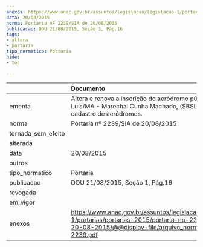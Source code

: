 ```yaml
---
anexos: https://www.anac.gov.br/assuntos/legislacao/legislacao-1/portarias/portarias-2015/portaria-no-2239-sia-de-20-08-2015/@@display-file/arquivo_norma/PA2015-2239.pdf
data: 20/08/2015
norma: Portaria nº 2239/SIA de 20/08/2015
publicacao: DOU 21/08/2015, Seção 1, Pág.16
tags:
- altera
- portaria
tipo_normatico: Portaria
hide: 
- toc 
 
---
```


|                    | Documento                                                                                                                                                         |
|:-------------------|:------------------------------------------------------------------------------------------------------------------------------------------------------------------|
| ementa             | Altera e renova a inscrição do aeródromo público de São Luís/MA - Marechal Cunha Machado, (SBSL) no cadastro de aeródromos.                                       |
| norma              | Portaria nº 2239/SIA de 20/08/2015                                                                                                                                |
| tornada_sem_efeito |                                                                                                                                                                   |
| alterada           |                                                                                                                                                                   |
| data               | 20/08/2015                                                                                                                                                        |
| outros             |                                                                                                                                                                   |
| tipo_normatico     | Portaria                                                                                                                                                          |
| publicacao         | DOU 21/08/2015, Seção 1, Pág.16                                                                                                                                   |
| revogada           |                                                                                                                                                                   |
| em_vigor           |                                                                                                                                                                   |
| anexos             | https://www.anac.gov.br/assuntos/legislacao/legislacao-1/portarias/portarias-2015/portaria-no-2239-sia-de-20-08-2015/@@display-file/arquivo_norma/PA2015-2239.pdf |